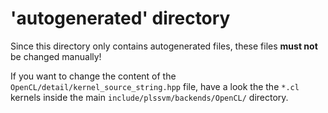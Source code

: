 # 'autogenerated' directory

Since this directory only contains autogenerated files, these files **must not** be changed manually!

If you want to change the content of the `OpenCL/detail/kernel_source_string.hpp` file, have a look the the 
`*.cl` kernels inside the main `include/plssvm/backends/OpenCL/` directory.
